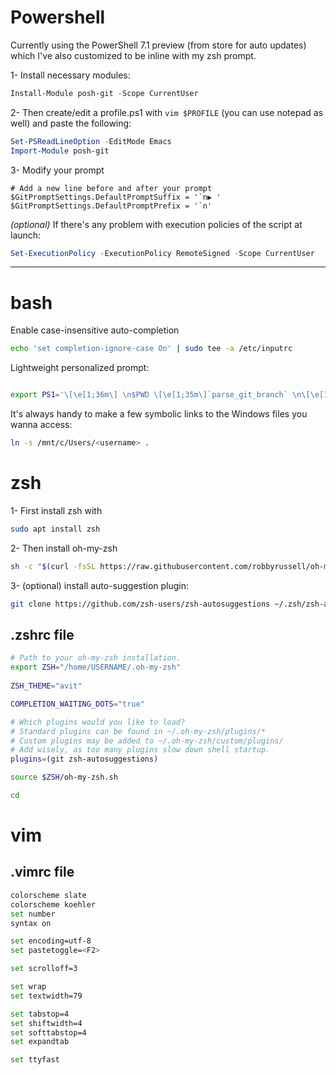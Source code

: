 # Powershell

Currently using the PowerShell 7.1 preview (from store for auto updates) which I've also customized to be inline with my zsh prompt.

1- Install necessary modules:

```Powershell
Install-Module posh-git -Scope CurrentUser
```

2- Then create/edit a profile.ps1 with `vim $PROFILE` (you can use notepad as well) and paste the following:

```Powershell
Set-PSReadLineOption -EditMode Emacs
Import-Module posh-git
```

3- Modify your prompt

```Powersshell
# Add a new line before and after your prompt
$GitPromptSettings.DefaultPromptSuffix = '`n▶ '
$GitPromptSettings.DefaultPromptPrefix = '`n'
```


*(optional)* If there's any problem with execution policies of the script at launch:

```Powershell
Set-ExecutionPolicy -ExecutionPolicy RemoteSigned -Scope CurrentUser
```

----

# bash

Enable case-insensitive auto-completion
```bash
echo 'set completion-ignore-case On' | sudo tee -a /etc/inputrc
```

Lightweight personalized prompt:

```bash

export PS1='\[\e[1;36m\] \n$PWD \[\e[1;35m\]`parse_git_branch` \n\[\e[1;37m\]\[\033[38;5;10m\]\\$\[$(tput sgr0)\] '
```

It's always handy to make a few symbolic links to the Windows files you wanna access:
```bash
ln -s /mnt/c/Users/<username> .
```


# zsh

1- First install zsh with
```Bash
sudo apt install zsh
```

2- Then install oh-my-zsh

```Bash
sh -c "$(curl -fsSL https://raw.githubusercontent.com/robbyrussell/oh-my-zsh/master/tools/install.sh)"
```


3- (optional) install auto-suggestion plugin:

```Bash
git clone https://github.com/zsh-users/zsh-autosuggestions ~/.zsh/zsh-autosuggestions
```

## .zshrc file

```Bash
# Path to your oh-my-zsh installation.
export ZSH="/home/USERNAME/.oh-my-zsh"
 
ZSH_THEME="avit"

COMPLETION_WAITING_DOTS="true"

# Which plugins would you like to load?
# Standard plugins can be found in ~/.oh-my-zsh/plugins/*
# Custom plugins may be added to ~/.oh-my-zsh/custom/plugins/
# Add wisely, as too many plugins slow down shell startup.
plugins=(git zsh-autosuggestions)

source $ZSH/oh-my-zsh.sh

cd
```

# vim

## .vimrc file

```Bash
colorscheme slate
colorscheme koehler
set number 
syntax on 

set encoding=utf-8
set pastetoggle=<F2>

set scrolloff=3

set wrap
set textwidth=79

set tabstop=4
set shiftwidth=4
set softtabstop=4
set expandtab

set ttyfast
```

